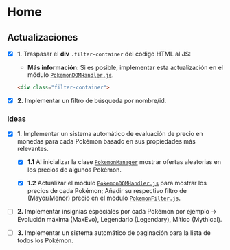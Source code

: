 # Home

## Actualizaciones

- [x] **1.** Traspasar el **div** `.filter-container` del codigo HTML al JS:

  - **Más información**: Si es posible, implementar esta actualización en el módulo [`PokemonDOMHandler.js`](content/pages/0/js/models/PokemonDOMHandler.js).

  ```HTML
  <div class="filter-container">
  ```

- [x] **2.** Implementar un filtro de búsqueda por nombre/id.

### Ideas

- [x] **1.** Implementar un sistema automático de evaluación de precio en monedas para cada Pokémon basado en sus propiedades más relevantes.

  - [x] **1.1** Al inicializar la clase [`PokemonManager`](content/pages/0/js/models/PokemonManager.js) mostrar ofertas aleatorias en los precios de algunos Pokémon.

  - [x] **1.2** Actualizar el modulo [`PokemonDOMHandler.js`](content/pages/0/js/models/PokemonDOMHandler.js) para mostrar los precios de cada Pokémon; Añadir su respectivo filtro de (Mayor/Menor) precio en el modulo [`PokemonFilter.js`](content/pages/0/js/models/PokemonFilter.js).

- [ ] **2.** Implementar insignias especiales por cada Pokémon por ejemplo -> Evolución máxima (MaxEvo), Legendario (Legendary), Mítico (Mythical).

- [ ] **3.** Implementar un sistema automático de paginación para la lista de todos los Pokémon.

